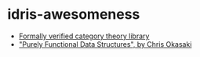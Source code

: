 # idris-awesomeness

* [Formally verified category theory library](https://github.com/statebox/idris-ct)
* ["Purely Functional Data Structures", by Chris Okasaki](https://github.com/ska80/idris-okasaki-pfds)
